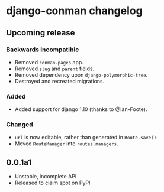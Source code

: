 # django-conman changelog

## Upcoming release

### Backwards incompatible

* Removed `conman.pages` app.
* Removed `slug` and `parent` fields.
* Removed dependency upon `django-polymorphic-tree`.
* Destroyed and recreated migrations.

### Added

* Added support for django 1.10 (thanks to @Ian-Foote).

### Changed

* `url` is now editable, rather than generated in `Route.save()`.
* Moved `RouteManager` into `routes.managers`.

## 0.0.1a1
* Unstable, incomplete API
* Released to claim spot on PyPI
